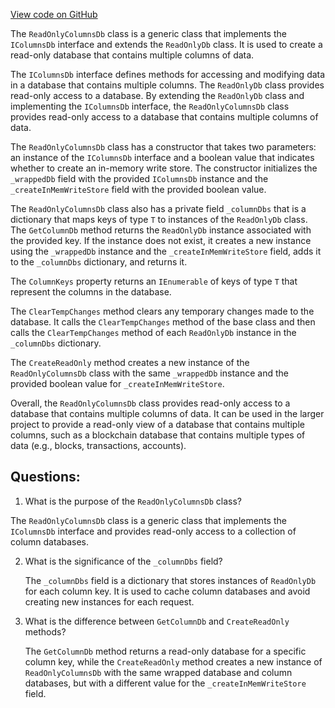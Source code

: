 [View code on GitHub](https://github.com/NethermindEth/nethermind/src/Nethermind/Nethermind.Db/ReadOnlyColumnsDb.cs)

The `ReadOnlyColumnsDb` class is a generic class that implements the `IColumnsDb` interface and extends the `ReadOnlyDb` class. It is used to create a read-only database that contains multiple columns of data. 

The `IColumnsDb` interface defines methods for accessing and modifying data in a database that contains multiple columns. The `ReadOnlyDb` class provides read-only access to a database. By extending the `ReadOnlyDb` class and implementing the `IColumnsDb` interface, the `ReadOnlyColumnsDb` class provides read-only access to a database that contains multiple columns of data.

The `ReadOnlyColumnsDb` class has a constructor that takes two parameters: an instance of the `IColumnsDb` interface and a boolean value that indicates whether to create an in-memory write store. The constructor initializes the `_wrappedDb` field with the provided `IColumnsDb` instance and the `_createInMemWriteStore` field with the provided boolean value.

The `ReadOnlyColumnsDb` class also has a private field `_columnDbs` that is a dictionary that maps keys of type `T` to instances of the `ReadOnlyDb` class. The `GetColumnDb` method returns the `ReadOnlyDb` instance associated with the provided key. If the instance does not exist, it creates a new instance using the `_wrappedDb` instance and the `_createInMemWriteStore` field, adds it to the `_columnDbs` dictionary, and returns it.

The `ColumnKeys` property returns an `IEnumerable` of keys of type `T` that represent the columns in the database.

The `ClearTempChanges` method clears any temporary changes made to the database. It calls the `ClearTempChanges` method of the base class and then calls the `ClearTempChanges` method of each `ReadOnlyDb` instance in the `_columnDbs` dictionary.

The `CreateReadOnly` method creates a new instance of the `ReadOnlyColumnsDb` class with the same `_wrappedDb` instance and the provided boolean value for `_createInMemWriteStore`.

Overall, the `ReadOnlyColumnsDb` class provides read-only access to a database that contains multiple columns of data. It can be used in the larger project to provide a read-only view of a database that contains multiple columns, such as a blockchain database that contains multiple types of data (e.g., blocks, transactions, accounts).
## Questions: 
 1. What is the purpose of the `ReadOnlyColumnsDb` class?
   
   The `ReadOnlyColumnsDb` class is a generic class that implements the `IColumnsDb` interface and provides read-only access to a collection of column databases.

2. What is the significance of the `_columnDbs` field?
   
   The `_columnDbs` field is a dictionary that stores instances of `ReadOnlyDb` for each column key. It is used to cache column databases and avoid creating new instances for each request.

3. What is the difference between `GetColumnDb` and `CreateReadOnly` methods?
   
   The `GetColumnDb` method returns a read-only database for a specific column key, while the `CreateReadOnly` method creates a new instance of `ReadOnlyColumnsDb` with the same wrapped database and column databases, but with a different value for the `_createInMemWriteStore` field.